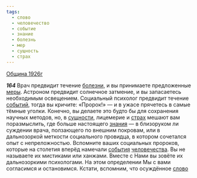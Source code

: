 ```yaml
---
tags:
  - слово
  - человечество
  - событие
  - знание
  - болезнь
  - мер
  - сущность
  - страх
---
```


[Община 1926г](/agni/1926)

___164___
Врач предвидит течение [болезни](/tag/#болезнь), и вы принимаете предложенные [меры](/tag/#[мер](/tag/#мер)). Астроном предвидит солнечное затмение, и вы запасаетесь необходимым освещением. Социальный психолог предвидит течение [событий](/tag/#событие), тогда вы кричите: «Пророк!» — и в ужасе прячетесь в самые тёмные уголки. Конечно, вы делаете это будто бы для сохранения научных методов, но, в [сущности](/tag/#сущность), лицемерие и [страх](/tag/#страх) мешают вам поразмыслить, где больше настоящего [знания](/tag/#знание) — в близоруком ли суждении врача, ползающего по внешним покровам, или в дальнозоркой меткости социального провидца, в котором сочетался опыт с непреложностью. Вспомните ваших социальных пророков, которые на столетия вперёд намечали [события](/tag/#событие) [человечества](/tag/#человечество). Вы не называете их мистиками или ханжами. Вместе с Нами вы зовёте их дальнозоркими психологами. На этом определении Мы с вами согласимся и остановимся. Кстати, вспомним, что осуждённое [слово](/tag/#слово) 